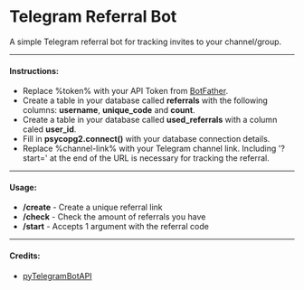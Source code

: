 # Telegram Referral Bot

A simple Telegram referral bot for tracking invites to your channel/group.

------------
#### Instructions:
- Replace %token% with your API Token from [BotFather](https://t.me/BotFather "BotFather").
- Create a table in your database called **referrals** with the following columns: **username**, **unique_code** and **count**.
- Create a table in your database called **used_referrals** with a column caled **user_id**.
- Fill in **psycopg2.connect()** with your database connection details.
- Replace %channel-link% with your Telegram channel link. Including '?start=' at the end of the URL is necessary for tracking the referral. 

------------
#### Usage:
- **/create** - Create a unique referral link
- **/check** - Check the amount of referrals you have
- **/start** - Accepts 1 argument with the referral code
------------
#### Credits:
- [pyTelegramBotAPI](https://github.com/eternnoir/pyTelegramBotAPI "pyTelegramBotAPI")
